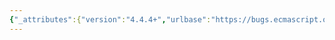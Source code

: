 ```yaml
---
{"_attributes":{"version":"4.4.4+","urlbase":"https://bugs.ecmascript.org/","maintainer":"dherman@mozilla.com"},"bug":{"bug_id":2321,"creation_ts":"2013-11-18 23:20:00 -0800","short_desc":"21.2.2.2: \"the number of character\"","delta_ts":"2014-06-01 20:59:21 -0700","product":"Draft for 6th Edition","component":"editorial issue","version":"Rev 21: November 8, 2013 Draft","rep_platform":"All","op_sys":"All","bug_status":"RESOLVED","resolution":"FIXED","priority":"Normal","bug_severity":"enhancement","everconfirmed":true,"reporter":{"uid":"jmdyck","name":"Michael Dyck"},"assigned_to":{"uid":"allen","name":"Allen Wirfs-Brock"},"long_desc":[{"commentid":6841,"comment_count":0,"who":{"uid":"jmdyck","name":"Michael Dyck"},"bug_when":"2013-11-18 23:20:22 -0800","thetext":"In 21.2.2.2 \"Pattern\",\nstep 2.3 says:\n    Let InputLength be the number of character contained in Input. ...\n\nAdd an \"s\" to \"character\""},{"commentid":8330,"comment_count":1,"who":{"uid":"allen","name":"Allen Wirfs-Brock"},"bug_when":"2014-05-12 09:54:12 -0700","thetext":"fixed in rev25 editor's draft"},{"commentid":8781,"comment_count":2,"who":{"uid":"jmdyck","name":"Michael Dyck"},"bug_when":"2014-06-01 20:59:21 -0700","thetext":"confirmed fixed."}]}}
---
```

